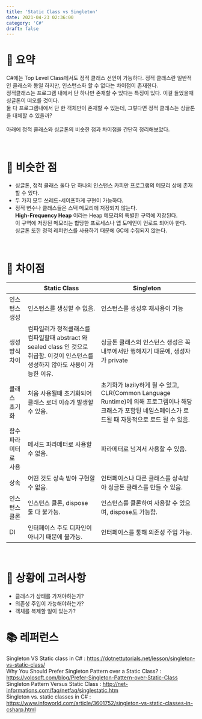 ```yaml
---
title: 'Static Class vs Singleton'
date: 2021-04-23 02:36:00
category: 'C#'
draft: false
---
```


# 🔷 <b>요약</b>
C#에는 Top Level Class에서도 정적 클래스 선언이 가능하다. 정적 클래스란 일반적인 클래스와 동일 하지만, 인스턴스화 할 수 없다는 차이점이 존재한다. <br> 정적클래스는 프로그램 내에서 단 하나만 존재할 수 있다는 특징이 있다. 이걸 들었을때 싱글톤이 떠오를 것이다. <br>
둘 다 프로그램내에서 단 한 객체만이 존재할 수 있는데, 그렇다면 정적 클래스는 싱글톤을 대체할 수 있을까? <br><br>
아래에 정적 클래스와 싱글톤의 비슷한 점과 차이점을 간단히 정리해보았다.


<br>

# 🔷 <b> 비슷한 점</b>
- 싱글톤, 정적 클래스 둘다 단 하나의 인스턴스 카피만 프로그램의 메모리 상에 존재할 수 있다.
- 두 가지 모두 쓰레드-세이프하게 구현이 가능하다.
- 정적 변수나 클래스들은 스택 메모리에 저장되지 않는다.<br>**High-Frequency Heap** 이라는 Heap 메모리의 특별한 구역에 저장된다. <br> 이 구역에 저장된 메모리는 합당한 프로세스나 앱 도메인이 언로드 되어야 한다.<br> 싱글톤 또한 정적 레퍼런스를 사용하기 때문에 GC에 수집되지 않는다.

<br>

# 🔷 <b> 차이점 </b>
|                      | Static Class                                                                                                                        | Singleton                                                                                                                                                  |
| -------------------- | ----------------------------------------------------------------------------------------------------------------------------------- | ---------------------------------------------------------------------------------------------------------------------------------------------------------- |
| 인스턴스 생성        | 인스턴스를 생성할 수 없음.                                                                                                          | 인스턴스를 생성후 재사용이 가능                                                                                                                            |
| 생성 방식 차이       | 컴파일러가 정적클래스를 컴파일할때 abstract 와 sealed class 인 것으로 취급함. 이것이 인스턴스를 생성하지 않아도 사용이 가능한 이유. | 싱글톤 클래스의 인스턴스 생성은 꼭 내부에서만 행해지기 때문에, 생성자가 private                                                                            |
| 클래스 초기화        | 처음 사용될때 초기화되어 클래스 로더 이슈가 발생할 수 있음.                                                                         | 초기화가 lazily하게 될 수 있고, CLR(Common Language Runtime)에 의해 프로그램이나 해당 크래스가 포함된 네임스페이스가 로드될 때 자동적으로 로드 될 수 있음. |
| 함수 파라미터로 사용 | 메서드 파라메터로 사용할 수 없음.                                                                                                   | 파라메터로 넘겨서 사용할 수 있음.                                                                                                                          |
| 상속                 | 어떤 것도 상속 받아 구현할 수 없음.                                                                                                 | 인터페이스나 다른 클래스를 상속받아 싱글톤 클래스를 만들 수 있음.                                                                                          |
| 인스턴스 클론        | 인스턴스 클론, dispose 둘 다 불가능.                                                                                                | 인스턴스를 클론하여 사용할 수 있으며, dispose도 가능함.                                                                                                    |
| DI                   | 인터페이스 주도 디자인이 아니기 때문에 불가능.                                                                                      | 인터페이스를 통해 의존성 주입 가능.                                                                                                                        |

<br>

# 🔷 <b> 상황에 고려사항  </b>
- 클래스가 상태를 가져야하는가?
- 의존성 주입이 가능해야하는가?
- 객체를 복제할 일이 있는가?


# 📚 레퍼런스
Singleton VS Static class in C# : https://dotnettutorials.net/lesson/singleton-vs-static-class/ <br>
Why You Should Prefer Singleton Pattern over a Static Class? : https://volosoft.com/blog/Prefer-Singleton-Pattern-over-Static-Class <br>
Singleton Pattern Versus Static Class : http://net-informations.com/faq/netfaq/singlestatic.htm <br>
Singleton vs. static classes in C# : https://www.infoworld.com/article/3601752/singleton-vs-static-classes-in-csharp.html